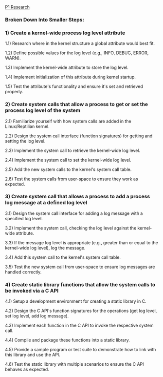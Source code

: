 [P1 Research](P1%20Research.md)
### Broken Down Into Smaller Steps:
### 1) Create a kernel-wide process log level attribute

1.1) Research where in the kernel structure a global attribute would best fit.

1.2) Define possible values for the log level (e.g., INFO, DEBUG, ERROR, WARN).

1.3) Implement the kernel-wide attribute to store the log level.

1.4) Implement initialization of this attribute during kernel startup.

1.5) Test the attribute's functionality and ensure it's set and retrieved properly.

### 2) Create system calls that allow a process to get or set the process log level of the system

2.1) Familiarize yourself with how system calls are added in the Linux/Reptilian kernel.

2.2) Design the system call interface (function signatures) for getting and setting the log level.

2.3) Implement the system call to retrieve the kernel-wide log level.

2.4) Implement the system call to set the kernel-wide log level.

2.5) Add the new system calls to the kernel's system call table.

2.6) Test the system calls from user-space to ensure they work as expected.

### 3) Create system call that allows a process to add a process log message at a defined log level

3.1) Design the system call interface for adding a log message with a specified log level.

3.2) Implement the system call, checking the log level against the kernel-wide attribute.

3.3) If the message log level is appropriate (e.g., greater than or equal to the kernel-wide log level), log the message.

3.4) Add this system call to the kernel's system call table.

3.5) Test the new system call from user-space to ensure log messages are handled correctly.

### 4) Create static library functions that allow the system calls to be invoked via a C API

4.1) Setup a development environment for creating a static library in C.

4.2) Design the C API's function signatures for the operations (get log level, set log level, add log message).

4.3) Implement each function in the C API to invoke the respective system call.

4.4) Compile and package these functions into a static library.

4.5) Provide a sample program or test suite to demonstrate how to link with this library and use the API.

4.6) Test the static library with multiple scenarios to ensure the C API behaves as expected.